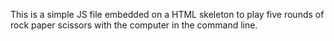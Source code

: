 This is a simple JS file embedded on a HTML skeleton to play five rounds of rock paper scissors with the computer in the command line.
